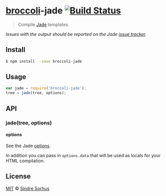 # [broccoli](https://github.com/joliss/broccoli)-jade [![Build Status](https://travis-ci.org/sindresorhus/broccoli-jade.svg?branch=master)](https://travis-ci.org/sindresorhus/broccoli-jade)

> Compile [Jade](https://github.com/visionmedia/jade) templates

*Issues with the output should be reported on the Jade [issue tracker](https://github.com/visionmedia/jade/issues).*


## Install

```bash
$ npm install --save broccoli-jade
```


## Usage

```js
var jade = require('broccoli-jade');
tree = jade(tree, options);
```


## API

### jade(tree, options)

#### options

See the Jade [options](http://jade-lang.com/api/).

In addition you can pass in `options.data` that will be used as locals for your HTML compilation.


## License

[MIT](http://opensource.org/licenses/MIT) © [Sindre Sorhus](http://sindresorhus.com)
